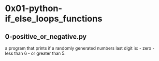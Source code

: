 # __0x01-python-if_else_loops_functions__

## __0-positive_or_negative.py__

a program that prints if a randomly generated numbers last digit is:
    - zero
    - less than 6
    - or greater than 5.

